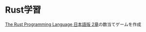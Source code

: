 # Rust学習

[The Rust Programming Language 日本語版 2章]("https://doc.rust-jp.rs/book-ja/ch02-00-guessing-game-tutorial.html")の数当てゲームを作成
